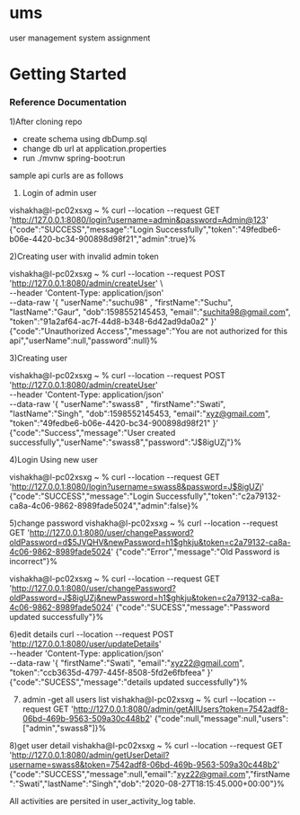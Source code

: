 # ums
user management system assignment

# Getting Started

### Reference Documentation
1)After cloning repo

- create schema using dbDump.sql
- change db url at application.properties
- run ./mvnw spring-boot:run

sample api curls are as follows 
1) Login of admin user

vishakha@l-pc02xsxg ~ % curl --location --request GET 'http://127.0.0.1:8080/login?username=admin&password=Admin@123'                                                                
{"code":"SUCCESS","message":"Login Successfully","token":"49fedbe6-b06e-4420-bc34-900898d98f21","admin":true}%         

2)Creating user with invalid admin token

vishakha@l-pc02xsxg ~ % curl --location --request POST 'http://127.0.0.1:8080/admin/createUser' \                                                                                   
--header 'Content-Type: application/json' \
--data-raw '{
 "userName":"suchu98"  ,
 "firstName":"Suchu",
 "lastName":"Gaur",
 "dob":1598552145453,
 "email":"suchita98@gmail.com",
 "token":"91a2af64-ac7f-44d8-b348-6d42ad9da0a2"
}'
{"code":"Unauthorized Access","message":"You are not authorized for this api","userName":null,"password":null}% 

3)Creating user

vishakha@l-pc02xsxg ~ % curl --location --request POST 'http://127.0.0.1:8080/admin/createUser' \
--header 'Content-Type: application/json' \
--data-raw '{
 "userName":"swass8"  ,
 "firstName":"Swati",
 "lastName":"Singh",
 "dob":1598552145453,
 "email":"xyz@gmail.com",
 "token":"49fedbe6-b06e-4420-bc34-900898d98f21" 
}'
{"code":"Success","message":"User created successfully","userName":"swass8","password":"J$8igUZj"}%  


4)Login Using new user

vishakha@l-pc02xsxg ~ % curl --location --request GET 'http://127.0.0.1:8080/login?username=swass8&password=J$8igUZj' 
{"code":"SUCCESS","message":"Login Successfully","token":"c2a79132-ca8a-4c06-9862-8989fade5024","admin":false}%                                                                                           

5)change password
vishakha@l-pc02xsxg ~ % curl --location --request GET 'http://127.0.0.1:8080/user/changePassword?oldPassword=d$5JVQHV&newPassword=h1$ghkju&token=c2a79132-ca8a-4c06-9862-8989fade5024'
{"code":"Error","message":"Old Password is incorrect"}%                                                                                                                                          

vishakha@l-pc02xsxg ~ % curl --location --request GET 'http://127.0.0.1:8080/user/changePassword?oldPassword=J$8igUZj&newPassword=h1$ghkju&token=c2a79132-ca8a-4c06-9862-8989fade5024'
{"code":"SUCESS","message":"Password updated successfully"}%    

6)edit details
curl --location --request POST 'http://127.0.0.1:8080/user/updateDetails' \
--header 'Content-Type: application/json' \
--data-raw '{
 "firstName":"Swati",
 "email":"xyz22@gmail.com",
 "token":"ccb3635d-4797-445f-8508-5fd2e6fbfeea"
}'
{"code":"SUCESS","message":"details updated successfully"}%   


7) admin -get all users list
vishakha@l-pc02xsxg ~ % curl --location --request GET 'http://127.0.0.1:8080/admin/getAllUsers?token=7542adf8-06bd-469b-9563-509a30c448b2'
{"code":null,"message":null,"users":["admin","swass8"]}%                                                                                                                                             

8)get user detail
vishakha@l-pc02xsxg ~ % curl --location --request GET 'http://127.0.0.1:8080/admin/getUserDetail?username=swass8&token=7542adf8-06bd-469b-9563-509a30c448b2'
{"code":"SUCCESS","message":null,"email":"xyz22@gmail.com","firstName":"Swati","lastName":"Singh","dob":"2020-08-27T18:15:45.000+00:00"}%                                                   



All activities are persited in user_activity_log table.
